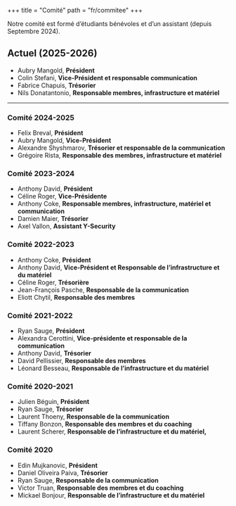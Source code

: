 +++
title = "Comité"
path = "fr/commitee"
+++

Notre comité est formé d’étudiants bénévoles et d’un assistant (depuis Septembre 2024).

## Actuel (2025-2026)

- Aubry Mangold, **Président**
- Colin Stefani, **Vice-Président et responsable communication**
- Fabrice Chapuis, **Trésorier**
- Nils Donatantonio, **Responsable membres, infrastructure et matériel**

---

### Comité 2024-2025
- Felix Breval, **Président**
- Aubry Mangold, **Vice-Président**
- Alexandre Shyshmarov, **Trésorier et responsable de la communication**
- Grégoire Rista, **Responsable des membres, infrastructure et matériel**

### Comité 2023-2024
- Anthony David, **Président**
- Céline Roger, **Vice-Présidente**
- Anthony Coke, **Responsable membres, infrastructure, matériel et communication**
- Damien Maier, **Trésorier**
- Axel Vallon, **Assistant Y-Security**

### Comité 2022-2023
- Anthony Coke, **Président**
- Anthony David, **Vice-Président et Responsable de l’infrastructure et du matériel**
- Céline Roger, **Trésorière**
- Jean-François Pasche, **Responsable de la communication**
- Eliott Chytil, **Responsable des membres**

### Comité 2021-2022
- Ryan Sauge, **Président**
- Alexandra Cerottini, **Vice-présidente et responsable de la communication**
- Anthony David, **Trésorier**
- David Pellissier, **Responsable des membres**
- Léonard Besseau, **Responsable de l’infrastructure et du matériel**

### Comité 2020-2021
- Julien Béguin, **Président**
- Ryan Sauge, **Trésorier**
- Laurent Thoeny, **Responsable de la communication**
- Tiffany Bonzon, **Responsable des membres et du coaching**
- Laurent Scherer, **Responsable de l’infrastructure et du matériel,**

### Comité 2020
- Edin Mujkanovic, **Président**
- Daniel Oliveira Paiva, **Trésorier**
- Ryan Sauge, **Responsable de la communication**
- Victor Truan, **Responsable des membres et du coaching**
- Mickael Bonjour, **Responsable de l’infrastructure et du matériel**